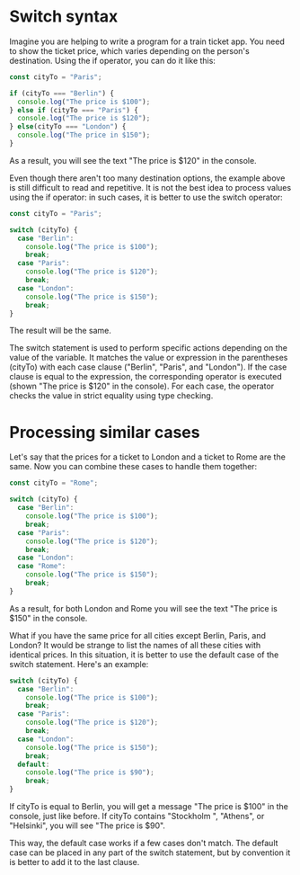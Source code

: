# Switch syntax
Imagine you are helping to write a program for a train ticket app. You need to show the ticket price, which varies depending on the person's destination. Using the if operator, you can do it like this:
```javascript
const cityTo = "Paris";

if (cityTo === "Berlin") {
  console.log("The price is $100");
} else if (cityTo === "Paris") {
  console.log("The price is $120");
} else(cityTo === "London") {
  console.log("The price in $150");
}
```
As a result, you will see the text "The price is $120" in the console.

Even though there aren't too many destination options, the example above is still difficult to read and repetitive. It is not the best idea to process values using the if operator: in such cases, it is better to use the switch operator:
```javascript
const cityTo = "Paris";

switch (cityTo) {
  case "Berlin":
    console.log("The price is $100");
    break;
  case "Paris":
    console.log("The price is $120");
    break;
  case "London":
    console.log("The price is $150");
    break;
}
```
The result will be the same.

The switch statement is used to perform specific actions depending on the value of the variable. It matches the value or expression in the parentheses (cityTo) with each case clause ("Berlin", "Paris", and "London"). If the case clause is equal to the expression, the corresponding operator is executed (shown "The price is $120" in the console). For each case, the operator checks the value in strict equality using type checking.


# Processing similar cases
Let's say that the prices for a ticket to London and a ticket to Rome are the same. Now you can combine these cases to handle them together:
```javascript
const cityTo = "Rome";

switch (cityTo) {
  case "Berlin":
    console.log("The price is $100");
    break;
  case "Paris":
    console.log("The price is $120");
    break;
  case "London":
  case "Rome":
    console.log("The price is $150");
    break;
}
```
As a result, for both London and Rome you will see the text "The price is $150" in the console.

What if you have the same price for all cities except Berlin, Paris, and London? It would be strange to list the names of all these cities with identical prices. In this situation, it is better to use the default case of the switch statement. Here's an example:
```javascript
switch (cityTo) {
  case "Berlin":
    console.log("The price is $100");
    break;
  case "Paris":
    console.log("The price is $120");
    break;
  case "London":
    console.log("The price is $150");
    break;
  default:
    console.log("The price is $90");
    break;
}
```
If cityTo is equal to Berlin, you will get a message "The price is $100" in the console, just like before. If cityTo contains "Stockholm ", "Athens", or "Helsinki", you will see "The price is $90".

This way, the default case works if a few cases don't match. The default case can be placed in any part of the switch statement, but by convention it is better to add it to the last clause.
